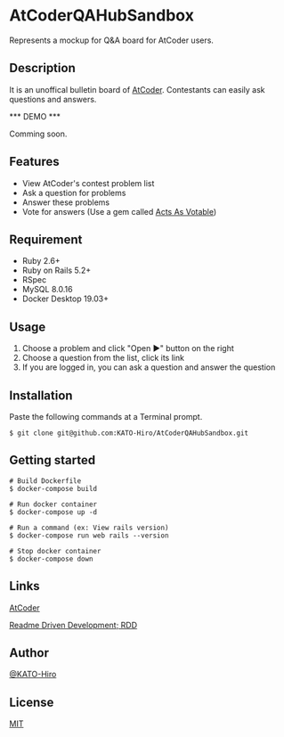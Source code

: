# AtCoderQAHubSandbox

Represents a mockup for Q&amp;A board for AtCoder users.

## Description

It is an unoffical bulletin board of [AtCoder](https://atcoder.jp/). Contestants can easily ask questions and answers.

*** DEMO ***

Comming soon.

## Features

- View AtCoder's contest problem list
- Ask a question for problems
- Answer these problems
- Vote for answers (Use a gem called [Acts As Votable](https://github.com/ryanto/acts_as_votable))

## Requirement

- Ruby 2.6+
- Ruby on Rails 5.2+
- RSpec
- MySQL 8.0.16
- Docker Desktop 19.03+

## Usage

1. Choose a problem and click "Open ▶" button on the right
2. Choose a question from the list, click its link
3. If you are logged in, you can ask a question and answer the question

## Installation

Paste the following commands at a Terminal prompt.

```terminal
$ git clone git@github.com:KATO-Hiro/AtCoderQAHubSandbox.git
```

## Getting started

```terminal
# Build Dockerfile
$ docker-compose build

# Run docker container
$ docker-compose up -d

# Run a command (ex: View rails version)
$ docker-compose run web rails --version

# Stop docker container
$ docker-compose down
```

## Links

[AtCoder](https://atcoder.jp/)

[Readme Driven Development; RDD](https://qiita.com/b4b4r07/items/c80d53db9a0fd59086ec)

## Author

[@KATO-Hiro](https://twitter.com/k_hiro1818)

## License

[MIT](http://KATO-Hiro.mit-license.org)
